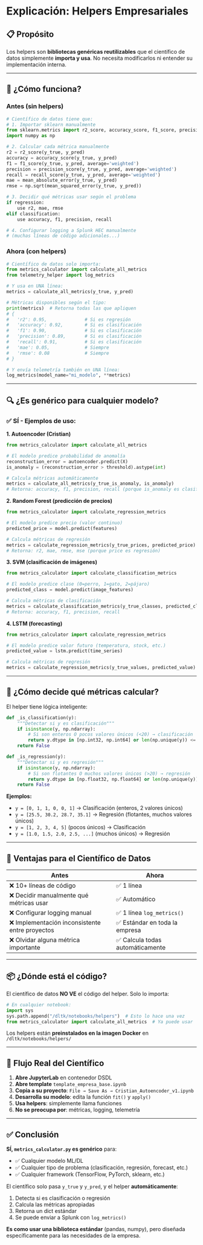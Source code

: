 # Explicación: Helpers Empresariales

## 📋 Propósito

Los helpers son **bibliotecas genéricas reutilizables** que el científico de datos simplemente **importa y usa**. No necesita modificarlos ni entender su implementación interna.

---

## 🎯 ¿Cómo funciona?

### Antes (sin helpers)
```python
# Científico de datos tiene que:
# 1. Importar sklearn manualmente
from sklearn.metrics import r2_score, accuracy_score, f1_score, precision_score, recall_score, mean_absolute_error, mean_squared_error
import numpy as np

# 2. Calcular cada métrica manualmente
r2 = r2_score(y_true, y_pred)
accuracy = accuracy_score(y_true, y_pred)
f1 = f1_score(y_true, y_pred, average='weighted')
precision = precision_score(y_true, y_pred, average='weighted')
recall = recall_score(y_true, y_pred, average='weighted')
mae = mean_absolute_error(y_true, y_pred)
rmse = np.sqrt(mean_squared_error(y_true, y_pred))

# 3. Decidir qué métricas usar según el problema
if regression:
    use r2, mae, rmse
elif classification:
    use accuracy, f1, precision, recall

# 4. Configurar logging a Splunk HEC manualmente
# (muchas líneas de código adicionales...)
```

### Ahora (con helpers)
```python
# Científico de datos solo importa:
from metrics_calculator import calculate_all_metrics
from telemetry_helper import log_metrics

# Y usa en UNA línea:
metrics = calculate_all_metrics(y_true, y_pred)

# Métricas disponibles según el tipo:
print(metrics)  # Retorna todas las que apliquen
# {
#   'r2': 0.95,              # Si es regresión
#   'accuracy': 0.92,        # Si es clasificación
#   'f1': 0.90,              # Si es clasificación
#   'precision': 0.89,       # Si es clasificación
#   'recall': 0.91,          # Si es clasificación
#   'mae': 0.05,             # Siempre
#   'rmse': 0.08             # Siempre
# }

# Y envía telemetría también en UNA línea:
log_metrics(model_name="mi_modelo", **metrics)
```

---

## 🔍 ¿Es genérico para cualquier modelo?

### ✅ SÍ - Ejemplos de uso:

**1. Autoencoder (Cristian)**
```python
from metrics_calculator import calculate_all_metrics

# El modelo predice probabilidad de anomalía
reconstruction_error = autoencoder.predict(X)
is_anomaly = (reconstruction_error > threshold).astype(int)

# Calcula métricas automáticamente
metrics = calculate_all_metrics(y_true_is_anomaly, is_anomaly)
# Retorna: accuracy, f1, precision, recall (porque is_anomaly es clasificación 0/1)
```

**2. Random Forest (predicción de precios)**
```python
from metrics_calculator import calculate_regression_metrics

# El modelo predice precio (valor continuo)
predicted_price = model.predict(features)

# Calcula métricas de regresión
metrics = calculate_regression_metrics(y_true_prices, predicted_price)
# Retorna: r2, mae, rmse, mse (porque price es regresión)
```

**3. SVM (clasificación de imágenes)**
```python
from metrics_calculator import calculate_classification_metrics

# El modelo predice clase (0=perro, 1=gato, 2=pájaro)
predicted_class = model.predict(image_features)

# Calcula métricas de clasificación
metrics = calculate_classification_metrics(y_true_classes, predicted_class)
# Retorna: accuracy, f1, precision, recall
```

**4. LSTM (forecasting)**
```python
from metrics_calculator import calculate_regression_metrics

# El modelo predice valor futuro (temperatura, stock, etc.)
predicted_value = lstm.predict(time_series)

# Calcula métricas de regresión
metrics = calculate_regression_metrics(y_true_values, predicted_value)
```

---

## 🧠 ¿Cómo decide qué métricas calcular?

El helper tiene lógica inteligente:

```python
def _is_classification(y):
    """Detectar si y es clasificación"""
    if isinstance(y, np.ndarray):
        # Si son enteros O pocos valores únicos (<20) → clasificación
        return y.dtype in [np.int32, np.int64] or len(np.unique(y)) <= 20
    return False

def _is_regression(y):
    """Detectar si y es regresión"""
    if isinstance(y, np.ndarray):
        # Si son flotantes O muchos valores únicos (>20) → regresión
        return y.dtype in [np.float32, np.float64] or len(np.unique(y)) > 20
    return False
```

**Ejemplos:**
- `y = [0, 1, 1, 0, 0, 1]` → Clasificación (enteros, 2 valores únicos)
- `y = [25.5, 30.2, 28.7, 35.1]` → Regresión (flotantes, muchos valores únicos)
- `y = [1, 2, 3, 4, 5]` (pocos únicos) → Clasificación
- `y = [1.0, 1.5, 2.0, 2.5, ...]` (muchos únicos) → Regresión

---

## 🎯 Ventajas para el Científico de Datos

| Antes | Ahora |
|-------|-------|
| ❌ 10+ líneas de código | ✅ 1 línea |
| ❌ Decidir manualmente qué métricas usar | ✅ Automático |
| ❌ Configurar logging manual | ✅ 1 línea `log_metrics()` |
| ❌ Implementación inconsistente entre proyectos | ✅ Estándar en toda la empresa |
| ❌ Olvidar alguna métrica importante | ✅ Calcula todas automáticamente |

---

## 📦 ¿Dónde está el código?

El científico de datos **NO VE** el código del helper. Solo lo importa:

```python
# En cualquier notebook:
import sys
sys.path.append("/dltk/notebooks/helpers")  # Esto lo hace una vez
from metrics_calculator import calculate_all_metrics  # Ya puede usar
```

Los helpers están **preinstalados en la imagen Docker** en `/dltk/notebooks/helpers/`

---

## 🚀 Flujo Real del Científico

1. **Abre JupyterLab** en contenedor DSDL
2. **Abre template** `template_empresa_base.ipynb`
3. **Copia a su proyecto**: `File → Save As → Cristian_Autoencoder_v1.ipynb`
4. **Desarrolla su modelo**: edita la función `fit()` y `apply()`
5. **Usa helpers**: simplemente llama funciones
6. **No se preocupa por**: métricas, logging, telemetría

---

## ✅ Conclusión

**SÍ, `metrics_calculator.py` es genérico** para:
- ✅ Cualquier modelo ML/DL
- ✅ Cualquier tipo de problema (clasificación, regresión, forecast, etc.)
- ✅ Cualquier framework (TensorFlow, PyTorch, sklearn, etc.)

El científico solo pasa `y_true` y `y_pred`, y el helper **automáticamente**:
1. Detecta si es clasificación o regresión
2. Calcula las métricas apropiadas
3. Retorna un dict estándar
4. Se puede enviar a Splunk con `log_metrics()`

**Es como usar una biblioteca estándar** (pandas, numpy), pero diseñada específicamente para las necesidades de la empresa.

